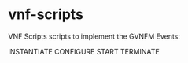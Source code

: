 # vnf-scripts
VNF Scripts scripts to implement the GVNFM Events:

INSTANTIATE
CONFIGURE
START
TERMINATE
